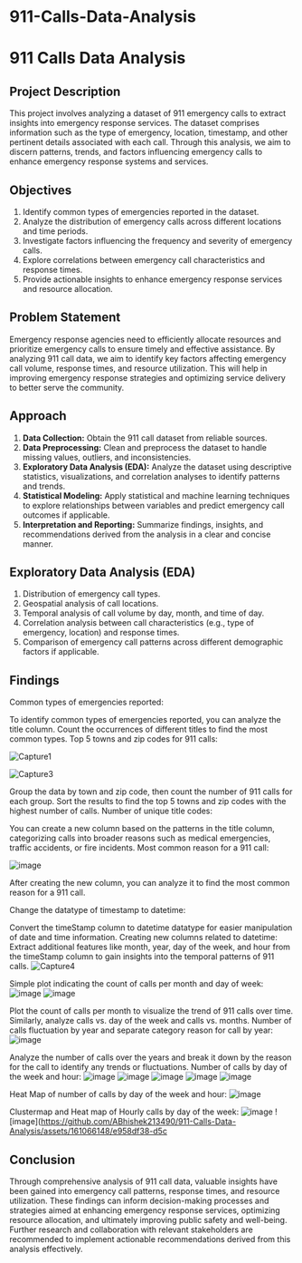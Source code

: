 # 911-Calls-Data-Analysis

# 911 Calls Data Analysis

## Project Description
This project involves analyzing a dataset of 911 emergency calls to extract insights into emergency response services. The dataset comprises information such as the type of emergency, location, timestamp, and other pertinent details associated with each call. Through this analysis, we aim to discern patterns, trends, and factors influencing emergency calls to enhance emergency response systems and services.

## Objectives
1. Identify common types of emergencies reported in the dataset.
2. Analyze the distribution of emergency calls across different locations and time periods.
3. Investigate factors influencing the frequency and severity of emergency calls.
4. Explore correlations between emergency call characteristics and response times.
5. Provide actionable insights to enhance emergency response services and resource allocation.

## Problem Statement
Emergency response agencies need to efficiently allocate resources and prioritize emergency calls to ensure timely and effective assistance. By analyzing 911 call data, we aim to identify key factors affecting emergency call volume, response times, and resource utilization. This will help in improving emergency response strategies and optimizing service delivery to better serve the community.

## Approach
1. **Data Collection:** Obtain the 911 call dataset from reliable sources.
2. **Data Preprocessing:** Clean and preprocess the dataset to handle missing values, outliers, and inconsistencies.
3. **Exploratory Data Analysis (EDA):** Analyze the dataset using descriptive statistics, visualizations, and correlation analyses to identify patterns and trends.
4. **Statistical Modeling:** Apply statistical and machine learning techniques to explore relationships between variables and predict emergency call outcomes if applicable.
5. **Interpretation and Reporting:** Summarize findings, insights, and recommendations derived from the analysis in a clear and concise manner.

## Exploratory Data Analysis (EDA)
1. Distribution of emergency call types.
2. Geospatial analysis of call locations.
3. Temporal analysis of call volume by day, month, and time of day.
4. Correlation analysis between call characteristics (e.g., type of emergency, location) and response times.
5. Comparison of emergency call patterns across different demographic factors if applicable.

## Findings

Common types of emergencies reported:

To identify common types of emergencies reported, you can analyze the title column. Count the occurrences of different titles to find the most common types.
Top 5 towns and zip codes for 911 calls:

![Capture1](https://github.com/ABhishek213490/911-Calls-Data-Analysis/assets/161066148/2d2cd275-d85a-44ff-8f79-3df3e79bc7a8)

![Capture3](https://github.com/ABhishek213490/911-Calls-Data-Analysis/assets/161066148/4e07a731-2468-42b8-8158-d532915b504e)

Group the data by town and zip code, then count the number of 911 calls for each group. Sort the results to find the top 5 towns and zip codes with the highest number of calls.
Number of unique title codes:

You can create a new column based on the patterns in the title column, categorizing calls into broader reasons such as medical emergencies, traffic accidents, or fire incidents.
Most common reason for a 911 call:

![image](https://github.com/ABhishek213490/911-Calls-Data-Analysis/assets/161066148/57309836-1ba2-4791-9fd7-08666379f75a)


After creating the new column, you can analyze it to find the most common reason for a 911 call.

Change the datatype of timestamp to datetime:

Convert the timeStamp column to datetime datatype for easier manipulation of date and time information.
Creating new columns related to datetime:
Extract additional features like month, year, day of the week, and hour from the timeStamp column to gain insights into the temporal patterns of 911 calls.
![Capture4](https://github.com/ABhishek213490/911-Calls-Data-Analysis/assets/161066148/28c00f68-3a2e-4fcd-8cbd-b892c568b6d8)


Simple plot indicating the count of calls per month and day of week:
![image](https://github.com/ABhishek213490/911-Calls-Data-Analysis/assets/161066148/464430b9-ebda-49a5-84a2-aa2a02ef7eba)
![image](https://github.com/ABhishek213490/911-Calls-Data-Analysis/assets/161066148/5b97ae50-61b4-4788-b4e8-04ba8b12163c)



Plot the count of calls per month to visualize the trend of 911 calls over time. Similarly, analyze calls vs. day of the week and calls vs. months.
Number of calls fluctuation by year and separate category reason for call by year:
![image](https://github.com/ABhishek213490/911-Calls-Data-Analysis/assets/161066148/1e7d4c07-328b-40f9-add0-dd5b7f7fb52d)


Analyze the number of calls over the years and break it down by the reason for the call to identify any trends or fluctuations.
Number of calls by day of the week and hour:
![image](https://github.com/ABhishek213490/911-Calls-Data-Analysis/assets/161066148/ee5df551-4f74-485b-b419-fbfb09ac7756)
![image](https://github.com/ABhishek213490/911-Calls-Data-Analysis/assets/161066148/abbaa26e-2796-4d1e-8a68-6a8552fcf5c3)
![image](https://github.com/ABhishek213490/911-Calls-Data-Analysis/assets/161066148/c702af2f-ac12-4bbf-a8aa-4a9d8c64526d)
![image](https://github.com/ABhishek213490/911-Calls-Data-Analysis/assets/161066148/0b8e8f45-aeb2-43ec-8001-7ed93aae5698)
![image](https://github.com/ABhishek213490/911-Calls-Data-Analysis/assets/161066148/2b4e621b-9e05-437d-801d-f09eb454d082)


Heat Map of number of calls by day of the week and hour:
![image](https://github.com/ABhishek213490/911-Calls-Data-Analysis/assets/161066148/b4f154a2-49df-44a1-b049-537ca267bfc8)


Clustermap and Heat map of Hourly calls by day of the week:
![image](https://github.com/ABhishek213490/911-Calls-Data-Analysis/assets/161066148/190af5ff-7264-4658-bcf5-b5a71e78c0b6)
![image](https://github.com/ABhishek213490/911-Calls-Data-Analysis/assets/161066148/e958df38-d5c


## Conclusion
Through comprehensive analysis of 911 call data, valuable insights have been gained into emergency call patterns, response times, and resource utilization. These findings can inform decision-making processes and strategies aimed at enhancing emergency response services, optimizing resource allocation, and ultimately improving public safety and well-being. Further research and collaboration with relevant stakeholders are recommended to implement actionable recommendations derived from this analysis effectively.

